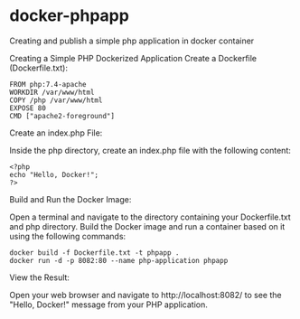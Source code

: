 # docker-phpapp
Creating and publish a simple php application in docker container

Creating a Simple PHP Dockerized Application
Create a Dockerfile (Dockerfile.txt):

```
FROM php:7.4-apache
WORKDIR /var/www/html
COPY /php /var/www/html
EXPOSE 80
CMD ["apache2-foreground"]
```
Create an index.php File:

Inside the php directory, create an index.php file with the following content:

```
<?php
echo "Hello, Docker!";
?>
```
Build and Run the Docker Image:

Open a terminal and navigate to the directory containing your Dockerfile.txt and php directory. Build the Docker image and run a container based on it using the following commands:

```
docker build -f Dockerfile.txt -t phpapp .
docker run -d -p 8082:80 --name php-application phpapp
```
View the Result:

Open your web browser and navigate to http://localhost:8082/ to see the "Hello, Docker!" message from your PHP application.



